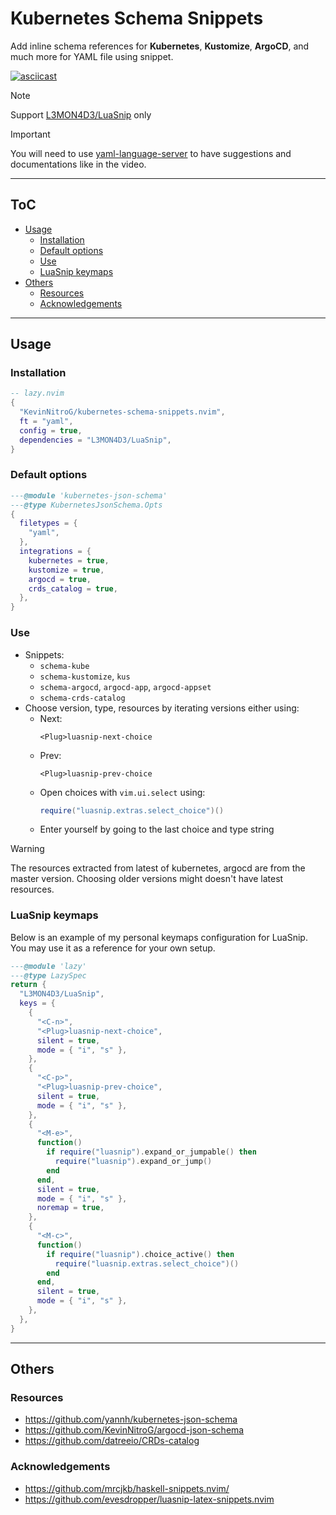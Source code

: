 # Kubernetes Schema Snippets

Add inline schema references for **Kubernetes**, **Kustomize**, **ArgoCD**, and much more for YAML file using snippet.

[![asciicast](https://asciinema.org/a/730130.svg)](https://asciinema.org/a/730130)

> [!NOTE]
> Support [L3MON4D3/LuaSnip](https://github.com/L3MON4D3/LuaSnip) only

> [!IMPORTANT]
> You will need to use [yaml-language-server](https://github.com/redhat-developer/yaml-language-server) to have suggestions and documentations like in the video.

---

## ToC

<!-- START doctoc generated TOC please keep comment here to allow auto update -->
<!-- DON'T EDIT THIS SECTION, INSTEAD RE-RUN doctoc TO UPDATE -->

- [Usage](#usage)
  - [Installation](#installation)
  - [Default options](#default-options)
  - [Use](#use)
  - [LuaSnip keymaps](#luasnip-keymaps)
- [Others](#others)
  - [Resources](#resources)
  - [Acknowledgements](#acknowledgements)

<!-- END doctoc generated TOC please keep comment here to allow auto update -->

---

## Usage

### Installation

```lua
-- lazy.nvim
{
  "KevinNitroG/kubernetes-schema-snippets.nvim",
  ft = "yaml",
  config = true,
  dependencies = "L3MON4D3/LuaSnip",
}
```

### Default options

```lua
---@module 'kubernetes-json-schema'
---@type KubernetesJsonSchema.Opts
{
  filetypes = {
    "yaml",
  },
  integrations = {
    kubernetes = true,
    kustomize = true,
    argocd = true,
    crds_catalog = true,
  },
}
```

### Use

- Snippets:
  - `schema-kube`
  - `schema-kustomize`, `kus`
  - `schema-argocd`, `argocd-app`, `argocd-appset`
  - `schema-crds-catalog`
- Choose version, type, resources by iterating versions either using:
  - Next:
    ```vim
    <Plug>luasnip-next-choice
    ```
  - Prev:
    ```vim
    <Plug>luasnip-prev-choice
    ```
  - Open choices with `vim.ui.select` using:
    ```lua
    require("luasnip.extras.select_choice")()
    ```
  - Enter yourself by going to the last choice and type string

> [!WARNING]
>
> The resources extracted from latest of kubernetes, argocd are from the master version. Choosing older versions might doesn't have latest resources.

### LuaSnip keymaps

Below is an example of my personal keymaps configuration for LuaSnip. You may use it as a reference for your own setup.

```lua
---@module 'lazy'
---@type LazySpec
return {
  "L3MON4D3/LuaSnip",
  keys = {
    {
      "<C-n>",
      "<Plug>luasnip-next-choice",
      silent = true,
      mode = { "i", "s" },
    },
    {
      "<C-p>",
      "<Plug>luasnip-prev-choice",
      silent = true,
      mode = { "i", "s" },
    },
    {
      "<M-e>",
      function()
        if require("luasnip").expand_or_jumpable() then
          require("luasnip").expand_or_jump()
        end
      end,
      silent = true,
      mode = { "i", "s" },
      noremap = true,
    },
    {
      "<M-c>",
      function()
        if require("luasnip").choice_active() then
          require("luasnip.extras.select_choice")()
        end
      end,
      silent = true,
      mode = { "i", "s" },
    },
  },
}
```

---

## Others

### Resources

- <https://github.com/yannh/kubernetes-json-schema>
- <https://github.com/KevinNitroG/argocd-json-schema>
- <https://github.com/datreeio/CRDs-catalog>

### Acknowledgements

- <https://github.com/mrcjkb/haskell-snippets.nvim/>
- <https://github.com/evesdropper/luasnip-latex-snippets.nvim>
